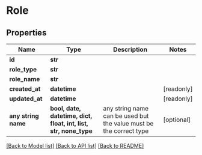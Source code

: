 # Role


## Properties
Name | Type | Description | Notes
------------ | ------------- | ------------- | -------------
**id** | **str** |  | 
**role_type** | **str** |  | 
**role_name** | **str** |  | 
**created_at** | **datetime** |  | [readonly] 
**updated_at** | **datetime** |  | [readonly] 
**any string name** | **bool, date, datetime, dict, float, int, list, str, none_type** | any string name can be used but the value must be the correct type | [optional]

[[Back to Model list]](../README.md#documentation-for-models) [[Back to API list]](../README.md#documentation-for-api-endpoints) [[Back to README]](../README.md)


